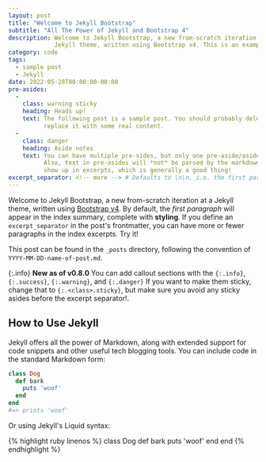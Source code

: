 ```yaml
---
layout: post
title: "Welcome to Jekyll Bootstrap"
subtitle: "All The Power of Jekyll and Bootstrap 4"
description: Welcome to Jekyll Bootstrap, a new from-scratch iteration at a
             Jekyll theme, written using Bootstrap v4. This is an example post included with the theme.
category: code
tags:
  - sample post
  - Jekyll
date: 2022-05-28T00:00:00-00:00
pre-asides:
  -
    class: warning sticky
    heading: Heads up!
    text: The following post is a sample post. You should probably delete it and
          replace it with some real content.
  -
    class: danger
    heading: Aside notes
    text: You can have multiple pre-sides, but only one pre-aside/aside should be made sticky.
          Also, text in pre-asides will *not* be parsed by the markdown parser. They also won't
          show up in excerpts, which is generally a good thing!
excerpt_separator: <!-- more --> # Defaults to \n\n, i.e. the first paragraph.
---
```

Welcome to Jekyll Bootstrap, a new from-scratch iteration at a Jekyll theme,
written using [Bootstrap v4](http://getbootstrap.com). By default, the *first paragraph* will appear in the index
summary, complete with **styling**. If you define an `excerpt_separator` in the post's frontmatter,
you can have more or fewer paragraphs in the index excerpts. Try it!

This post can be found in the `_posts` directory, following the convention of
`YYYY-MM-DD-name-of-post.md`.

<!-- more -->

{:.info}
**New as of v0.8.0** You can add callout sections with the `{:.info}`, `{:.success}`, `{:.warning}`, and `{:.danger}`
If you want to make them sticky, change that to `{:.<class>.sticky}`, but make sure you avoid any sticky asides
before the excerpt separator!.

## How to Use Jekyll

Jekyll offers all the power of Markdown, along with extended support for code
snippets and other useful tech blogging tools. You can include code in the
standard Markdown form:

```ruby
class Dog
  def bark
    puts 'woof'
  end
end
#=> prints 'woof'
```

Or using Jekyll's Liquid syntax:

{% highlight ruby linenos %}
class Dog
  def bark
    puts 'woof'
  end
end
{% endhighlight %}
